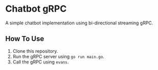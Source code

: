 # Chatbot gRPC

A simple chatbot implementation using bi-directional streaming gRPC.

## How To Use

1. Clone this repository.
2. Run the gRPC server using `go run main.go`.
3. Call the gRPC using `evans`.
